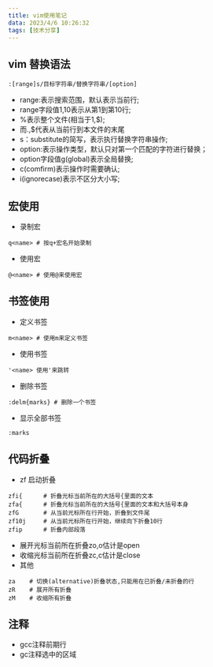 ```yaml
---
title: vim使用笔记
data: 2023/4/6 10:26:32 
tags: [技术分享]
---
```

## vim 替换语法

```
:[range]s/目标字符串/替换字符串/[option]
```
* range:表示搜索范围，默认表示当前行;
* range字段值1,10表示从第1到第10行;
* %表示整个文件(相当于1,$);
* 而.,$代表从当前行到本文件的末尾
* s：substitute的简写，表示执行替换字符串操作;
* option:表示操作类型，默认只对第一个匹配的字符进行替换；
* option字段值g(global)表示全局替换;
* c(comfirm)表示操作时需要确认;
* i(ignorecase)表示不区分大小写;

## 宏使用
* 录制宏
```
q<name> # 按q+宏名开始录制
```
* 使用宏
```
@<name> # 使用@来使用宏
```

## 书签使用
* 定义书签
```
m<name> # 使用m来定义书签
```
* 使用书签
```
'<name> 使用'来跳转
```
* 删除书签
```
:delm{marks} # 删除一个书签
```
* 显示全部书签
```
:marks
```

## 代码折叠
* zf 启动折叠
```
zfi{      # 折叠光标当前所在的大括号{里面的文本
zfa{      # 折叠光标当前所在的大括号{里面的文本和大括号本身
zfG       # 从当前光标所在行开始，折叠到文件尾
zf10j     # 从当前光标所在行开始，继续向下折叠10行
zfip      # 折叠内部段落
```
* 展开光标当前所在折叠zo,o估计是open
* 收缩光标当前所在折叠zc,c估计是close
* 其他
```
za    # 切换(alternative)折叠状态,只能用在已折叠/未折叠的行
zR    # 展开所有折叠
zM    # 收缩所有折叠
```

## 注释
* gcc注释前期行
* gc注释选中的区域
